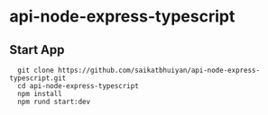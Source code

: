 # api-node-express-typescript

## Start App
```
  git clone https://github.com/saikatbhuiyan/api-node-express-typescript.git
  cd api-node-express-typescript
  npm install
  npm rund start:dev
```

